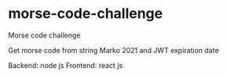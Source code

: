 # morse-code-challenge

Morse code challenge

Get morse code from string Marko 2021 and JWT expiration date

Backend: node js
Frontend: react js
